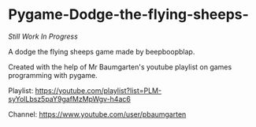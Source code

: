 # Pygame-Dodge-the-flying-sheeps-

*Still Work In Progress*

A dodge the flying sheeps game made by beepboopblap.

Created with the help of Mr Baumgarten's youtube playlist on games programming with pygame.

Playlist: https://youtube.com/playlist?list=PLM-syYolLbsz5paY9gafMzMpWgv-h4ac6

Channel: https://www.youtube.com/user/pbaumgarten
